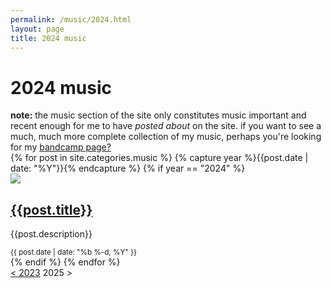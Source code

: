 ```yaml
---
permalink: /music/2024.html
layout: page
title: 2024 music
---
```

# 2024 music
<div class="note">
    <strong>note:</strong> the music section of the site only constitutes music important and recent enough for me to have <em>posted about</em> on the site. if you want to see a much, much more complete collection of my music, perhaps you're looking for my <a href="https://daytona.bandcamp.com">bandcamp page?</a>
</div>
<div class="category-list">
    {% for post in site.categories.music %}
        {% capture year %}{{post.date | date: "%Y"}}{% endcapture %}
        {% if year == "2024" %}
            <div class="category-post">
                <div class="category-thumbnail">
                    <a href="{{post.permalink}}"><img src="/img/thumb/{{post.thumb}}-thumb.png"></a>
                </div>
                <div class="category-info">
                    <a href="{{post.permalink}}"><h2 class="category-title">{{post.title}}</h2></a>
                    <p class="category-description">{{post.description}}</p>
                    <small class="category-date">{{ post.date | date: "%b %-d, %Y" }}</small>
                </div>
            </div>
        {% endif %}
    {% endfor %}
    <div class="page-selector">
        <a href="/music/2023">&lt; 2023</a>
        <a class="disabled">2025 &gt;</a>
    </div>
    <script src="category.js"></script>
</div>